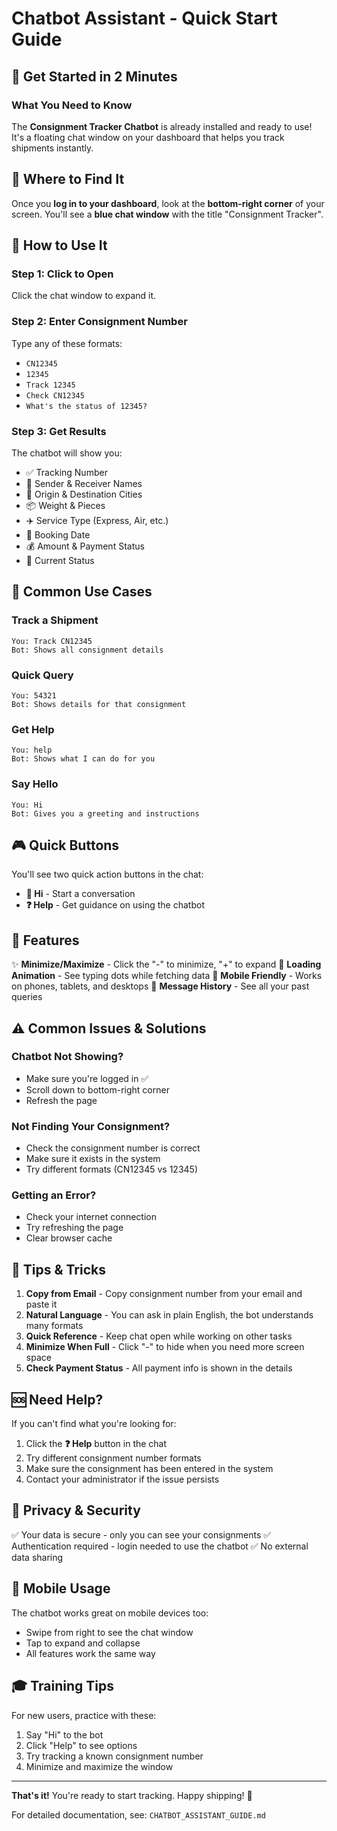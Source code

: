 # Chatbot Assistant - Quick Start Guide

## 🚀 Get Started in 2 Minutes

### What You Need to Know

The **Consignment Tracker Chatbot** is already installed and ready to use! It's a floating chat window on your dashboard that helps you track shipments instantly.

## 📍 Where to Find It

Once you **log in to your dashboard**, look at the **bottom-right corner** of your screen. You'll see a **blue chat window** with the title "Consignment Tracker".

## 💬 How to Use It

### Step 1: Click to Open

Click the chat window to expand it.

### Step 2: Enter Consignment Number

Type any of these formats:

- `CN12345`
- `12345`
- `Track 12345`
- `Check CN12345`
- `What's the status of 12345?`

### Step 3: Get Results

The chatbot will show you:

- ✅ Tracking Number
- 👤 Sender & Receiver Names
- 📍 Origin & Destination Cities
- 📦 Weight & Pieces
- ✈️ Service Type (Express, Air, etc.)
- 📅 Booking Date
- 💰 Amount & Payment Status
- 🔴 Current Status

## 🎯 Common Use Cases

### Track a Shipment

```
You: Track CN12345
Bot: Shows all consignment details
```

### Quick Query

```
You: 54321
Bot: Shows details for that consignment
```

### Get Help

```
You: help
Bot: Shows what I can do for you
```

### Say Hello

```
You: Hi
Bot: Gives you a greeting and instructions
```

## 🎮 Quick Buttons

You'll see two quick action buttons in the chat:

- **👋 Hi** - Start a conversation
- **❓ Help** - Get guidance on using the chatbot

## 🎨 Features

✨ **Minimize/Maximize** - Click the "-" to minimize, "+" to expand
🔄 **Loading Animation** - See typing dots while fetching data
📱 **Mobile Friendly** - Works on phones, tablets, and desktops
💾 **Message History** - See all your past queries

## ⚠️ Common Issues & Solutions

### Chatbot Not Showing?

- Make sure you're logged in ✅
- Scroll down to bottom-right corner
- Refresh the page

### Not Finding Your Consignment?

- Check the consignment number is correct
- Make sure it exists in the system
- Try different formats (CN12345 vs 12345)

### Getting an Error?

- Check your internet connection
- Try refreshing the page
- Clear browser cache

## 📝 Tips & Tricks

1. **Copy from Email** - Copy consignment number from your email and paste it
2. **Natural Language** - You can ask in plain English, the bot understands many formats
3. **Quick Reference** - Keep chat open while working on other tasks
4. **Minimize When Full** - Click "-" to hide when you need more screen space
5. **Check Payment Status** - All payment info is shown in the details

## 🆘 Need Help?

If you can't find what you're looking for:

1. Click the **❓ Help** button in the chat
2. Try different consignment number formats
3. Make sure the consignment has been entered in the system
4. Contact your administrator if the issue persists

## 🔐 Privacy & Security

✅ Your data is secure - only you can see your consignments
✅ Authentication required - login needed to use the chatbot
✅ No external data sharing

## 📱 Mobile Usage

The chatbot works great on mobile devices too:

- Swipe from right to see the chat window
- Tap to expand and collapse
- All features work the same way

## 🎓 Training Tips

For new users, practice with these:

1. Say "Hi" to the bot
2. Click "Help" to see options
3. Try tracking a known consignment number
4. Minimize and maximize the window

---

**That's it!** You're ready to start tracking. Happy shipping! 🚚

For detailed documentation, see: `CHATBOT_ASSISTANT_GUIDE.md`
